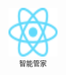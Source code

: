 <p align="center">
  <img alt="react-native" src="react.svg" width="100" height="100">
    <span style="display:table-cell; vertical-align: middle;">智能管家</span>
</p>
